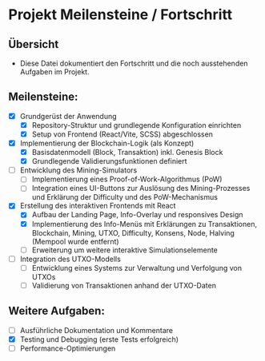 # Projekt Meilensteine / Fortschritt

## Übersicht
- Diese Datei dokumentiert den Fortschritt und die noch ausstehenden Aufgaben im Projekt.

## Meilensteine:
- [x] Grundgerüst der Anwendung
  - [x] Repository-Struktur und grundlegende Konfiguration einrichten
  - [x] Setup von Frontend (React/Vite, SCSS) abgeschlossen
- [x] Implementierung der Blockchain-Logik (als Konzept)
  - [x] Basisdatenmodell (Block, Transaktion) inkl. Genesis Block
  - [x] Grundlegende Validierungsfunktionen definiert
- [ ] Entwicklung des Mining-Simulators
  - [ ] Implementierung eines Proof-of-Work-Algorithmus (PoW)
  - [ ] Integration eines UI-Buttons zur Auslösung des Mining-Prozesses und Erklärung der Difficulty und des PoW-Mechanismus
- [x] Erstellung des interaktiven Frontends mit React
  - [x] Aufbau der Landing Page, Info-Overlay und responsives Design
  - [x] Implementierung des Info-Menüs mit Erklärungen zu Transaktionen, Blockchain, Mining, UTXO, Difficulty, Konsens, Node, Halving (Mempool wurde entfernt)
  - [ ] Erweiterung um weitere interaktive Simulationselemente
- [ ] Integration des UTXO-Modells
  - [ ] Entwicklung eines Systems zur Verwaltung und Verfolgung von UTXOs
  - [ ] Validierung von Transaktionen anhand der UTXO-Daten

## Weitere Aufgaben:
- [ ] Ausführliche Dokumentation und Kommentare
- [x] Testing und Debugging (erste Tests erfolgreich)
- [ ] Performance-Optimierungen
